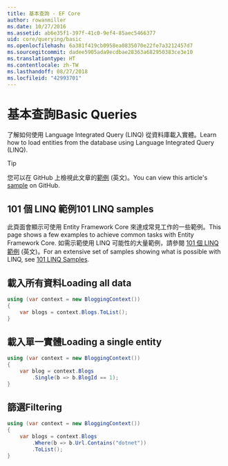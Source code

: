 ```yaml
---
title: 基本查詢 - EF Core
author: rowanmiller
ms.date: 10/27/2016
ms.assetid: ab6e35f1-397f-41c0-9ef4-85aec5466377
uid: core/querying/basic
ms.openlocfilehash: 6a381f419cb0958ea0835070e22fe7a3212457d7
ms.sourcegitcommit: dadee5905ada9ecdbae28363a682950383ce3e10
ms.translationtype: HT
ms.contentlocale: zh-TW
ms.lasthandoff: 08/27/2018
ms.locfileid: "42993701"
---
```

# <a name="basic-queries"></a><span data-ttu-id="239ea-102">基本查詢</span><span class="sxs-lookup"><span data-stu-id="239ea-102">Basic Queries</span></span>

<span data-ttu-id="239ea-103">了解如何使用 Language Integrated Query (LINQ) 從資料庫載入實體。</span><span class="sxs-lookup"><span data-stu-id="239ea-103">Learn how to load entities from the database using Language Integrated Query (LINQ).</span></span>

> [!TIP]  
> <span data-ttu-id="239ea-104">您可以在 GitHub 上檢視此文章的[範例](https://github.com/aspnet/EntityFramework.Docs/tree/master/samples/core/Querying) \(英文\)。</span><span class="sxs-lookup"><span data-stu-id="239ea-104">You can view this article's [sample](https://github.com/aspnet/EntityFramework.Docs/tree/master/samples/core/Querying) on GitHub.</span></span>

## <a name="101-linq-samples"></a><span data-ttu-id="239ea-105">101 個 LINQ 範例</span><span class="sxs-lookup"><span data-stu-id="239ea-105">101 LINQ samples</span></span>

<span data-ttu-id="239ea-106">此頁面會顯示可使用 Entity Framework Core 來達成常見工作的一些範例。</span><span class="sxs-lookup"><span data-stu-id="239ea-106">This page shows a few examples to achieve common tasks with Entity Framework Core.</span></span> <span data-ttu-id="239ea-107">如需示範使用 LINQ 可能性的大量範例，請參閱 [101 個 LINQ 範例](https://code.msdn.microsoft.com/101-LINQ-Samples-3fb9811b) \(英文\)。</span><span class="sxs-lookup"><span data-stu-id="239ea-107">For an extensive set of samples showing what is possible with LINQ, see [101 LINQ Samples](https://code.msdn.microsoft.com/101-LINQ-Samples-3fb9811b).</span></span>

## <a name="loading-all-data"></a><span data-ttu-id="239ea-108">載入所有資料</span><span class="sxs-lookup"><span data-stu-id="239ea-108">Loading all data</span></span>

<!-- [!code-csharp[Main](samples/core/Querying/Querying/Basics/Sample.cs)] -->
``` csharp
using (var context = new BloggingContext())
{
    var blogs = context.Blogs.ToList();
}
```

## <a name="loading-a-single-entity"></a><span data-ttu-id="239ea-109">載入單一實體</span><span class="sxs-lookup"><span data-stu-id="239ea-109">Loading a single entity</span></span>

<!-- [!code-csharp[Main](samples/core/Querying/Querying/Basics/Sample.cs)] -->
``` csharp
using (var context = new BloggingContext())
{
    var blog = context.Blogs
        .Single(b => b.BlogId == 1);
}
```

## <a name="filtering"></a><span data-ttu-id="239ea-110">篩選</span><span class="sxs-lookup"><span data-stu-id="239ea-110">Filtering</span></span>

<!-- [!code-csharp[Main](samples/core/Querying/Querying/Basics/Sample.cs)] -->
``` csharp
using (var context = new BloggingContext())
{
    var blogs = context.Blogs
        .Where(b => b.Url.Contains("dotnet"))
        .ToList();
}
```
